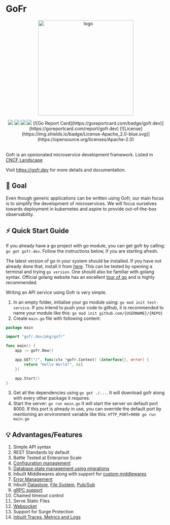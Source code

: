 # GoFr
<p align="center">
<img align="center" width="300" alt="logo" src="https://github.com/gofr-dev/gofr/assets/44036979/916fe7b1-42fb-4af1-9e0b-4a7a064c243c">
</p>

<div align=center>
<a href="https://pkg.go.dev/gofr.dev"><img src="https://img.shields.io/badge/%F0%9F%93%9A%20godoc-pkg-00ACD7.svg?color=00ACD7&style=flat-square"></a>
<a href="https://gofr.dev/docs"><img src="https://img.shields.io/badge/%F0%9F%92%A1%20gofr-docs-00ACD7.svg?style=flat-square"></a>
<a href="https://codeclimate.com/github/gofr-dev/gofr/maintainability"><img src="https://api.codeclimate.com/v1/badges/58c8d0443a3d08c59c07/maintainability" /></a>
<a href="https://codeclimate.com/github/gofr-dev/gofr/test_coverage"><img src="https://api.codeclimate.com/v1/badges/58c8d0443a3d08c59c07/test_coverage" /></a>
[![Go Report Card](https://goreportcard.com/badge/gofr.dev)](https://goreportcard.com/report/gofr.dev)
[![License](https://img.shields.io/badge/License-Apache_2.0-blue.svg)](https://opensource.org/licenses/Apache-2.0)
</div>


<br>

Gofr is an opinionated microservice development framework. Listed in [CNCF Landscape](https://landscape.cncf.io/?selected=go-fr)

Visit <a href="https://gofr.dev"/>https://gofr.dev</a> for more details and documentation. 

## 🎯 Goal
Even though generic applications can be written using Gofr, our main focus is to simplify the development of microservices. 
We will focus ourselves towards deployment in kubernetes and aspire to provide out-of-the-box observability. 

## ⚡️ Quick Start Guide

If you already have a go project with go module, you can get gofr by calling: `go get gofr.dev`. Follow the instructions below, if you are starting afresh. 

The latest version of go in your system should be installed. If you have not already done that, install it from [here](https://go.dev/). This can be tested by opening a terminal and trying `go version`. One should also be familiar with golang syntax. Official golang website has an excellent [tour of go](https://go.dev/tour/welcome/1) and is highly recommended.  

Writing an API service using Gofr is very simple. 
1. In an empty folder, initialise your go module using: `go mod init test-service`. If you intend to push your code to github, it is recommended to name your module like this: `go mod init github.com/{USERNAME}/{REPO}`
2. Create `main.go` file with following content: 
```go
package main

import "gofr.dev/pkg/gofr"

func main() {
    app := gofr.New()

    app.GET("/", func(ctx *gofr.Context) (interface{}, error) {
        return "Hello World!", nil
    })

    app.Start()
}
```
3. Get all the dependencies using `go get ./...`. It will download gofr along with every other package it requires.
4. Start the server: `go run main.go` It will start the server on default port 8000. If this port is already in use, you can override the default port by mentioning an environment variable like this: `HTTP_PORT=9000 go run main.go`

## 💡 Advantages/Features

1. Simple API syntax
2. REST Standards by default
3. Battle Tested at Enterprise Scale
4. [Configuration management](https://gofr.dev/docs/v1/references/configs)
5. [Database state management using migrations](https://gofr.dev/docs/v1/advanced-guide/data-migrations)
6. Inbuilt Middlewares along with support for [custom middlewares](https://gofr.dev/docs/v1/advanced-guide/middleware)
7. [Error Management](https://gofr.dev/docs/v1/references/errors)
8. Inbuilt [Datastore](https://gofr.dev/docs/v1/references/datastore), [File System](https://gofr.dev/docs/v1/references/files), [Pub/Sub](https://gofr.dev/docs/v1/references/pubsub)
9. [gRPC support](https://gofr.dev/docs/v1/advanced-guide/grpc)
10. Chained timeout control
11. Serve Static Files
12. [Websocket](https://gofr.dev/docs/v1/advanced-guide/websockets)
13. Support for Surge Protection
14. [Inbuilt Traces, Metrics and Logs](https://gofr.dev/docs/v1/quick-start/observability)

